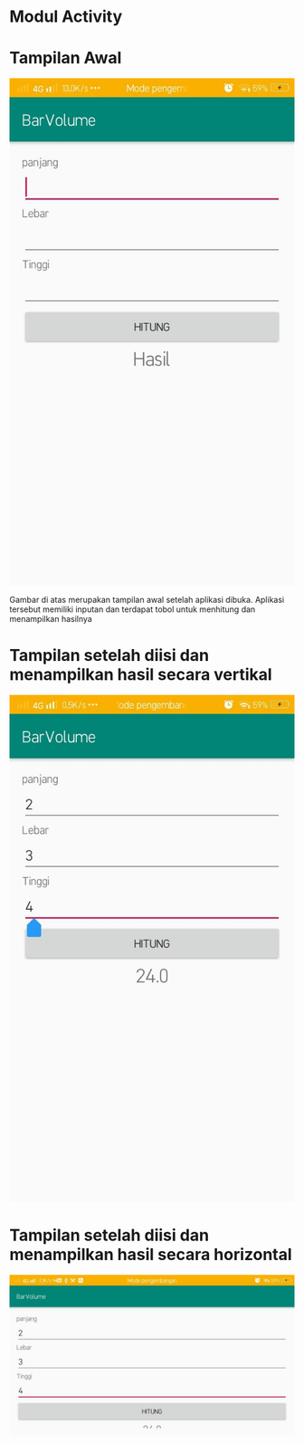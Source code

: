 # Modul Activity
# Tampilan Awal
![Alt Text](https://github.com/rensimeila04/AndroidActivity/blob/master/modul/1.jpg)

Gambar di atas merupakan tampilan awal setelah aplikasi dibuka. Aplikasi tersebut memiliki inputan
dan terdapat tobol untuk menhitung dan menampilkan hasilnya

# Tampilan setelah diisi dan menampilkan hasil secara vertikal
![Alt Text](https://github.com/rensimeila04/AndroidActivity/blob/master/modul/2.jpg)

# Tampilan setelah diisi dan menampilkan hasil secara horizontal
![Alt Text](https://github.com/rensimeila04/AndroidActivity/blob/master/modul/3.jpg)

